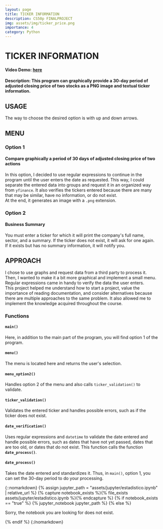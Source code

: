 ```yaml
---
layout: page
title: TICKER INFORMATION
description: CS50p FINALPROJECT
img: assets/img/ticker_price.png
importance: 4
category: Python
---
```


# TICKER INFORMATION

#### Video Demo: [here](https://youtu.be/z2xsYft5r74)

#### Description: This program can graphically provide a 30-day period of adjusted closing price of two stocks as a PNG image and textual ticker information.

## USAGE

The way to choose the desired option is with up and down arrows.

## MENU

### Option 1

#### Compare graphically a period of 30 days of adjusted closing price of two actions

In this option, I decided to use regular expressions to continue in the program until the user enters the date as requested. This way, I could separate the entered data into groups and request it in an organized way from `yfinance`. It also verifies the tickers entered because there are many that may be similar, have no information, or do not exist.  
At the end, it generates an image with a `.png` extension.

### Option 2

#### Business Summary

You must enter a ticker for which it will print the company's full name, sector, and a summary. If the ticker does not exist, it will ask for one again. If it exists but has no summary information, it will notify you.

## APPROACH

I chose to use graphs and request data from a third party to process it. Then, I wanted to make it a bit more graphical and implement a small menu. Regular expressions came in handy to verify the data the user enters.  
This project helped me understand how to start a project, value the importance of reading documentation, and consider alternatives because there are multiple approaches to the same problem. It also allowed me to implement the knowledge acquired throughout the course.

### Functions

#### `main()`

Here, in addition to the main part of the program, you will find option 1 of the program.

#### `menu()`

The menu is located here and returns the user's selection.

#### `menu_option2()`

Handles option 2 of the menu and also calls `ticker_validation()` to validate.

#### `ticker_validation()`

Validates the entered ticker and handles possible errors, such as if the ticker does not exist.

#### `date_verification()`

Uses regular expressions and `datetime` to validate the date entered and handle possible errors, such as dates that have not yet passed, dates that are too old, or dates that do not exist. This function calls the function **`date_process()`**.

#### `date_process()`

Takes the date entered and standardizes it. Thus, in `main()`, option 1, you can set the 30-day period to do your processing.

{::nomarkdown}
{% assign jupyter_path = "assets/jupyter/estadistico.ipynb" | relative_url %}
{% capture notebook_exists %}{% file_exists assets/jupyter/estadistico.ipynb %}{% endcapture %}
{% if notebook_exists == "true" %}
{% jupyter_notebook jupyter_path %}
{% else %}

<p>Sorry, the notebook you are looking for does not exist.</p>
{% endif %}
{:/nomarkdown}